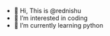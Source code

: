 - 👋 Hi, This is @rednishu
- 👀 I’m interested in coding
- 🌱 I’m currently learning python

<!---
rednishu/rednishu is a ✨ special ✨ repository because its `README.md` (this file) appears on your GitHub profile.
You can click the Preview link to take a look at your changes.
--->
